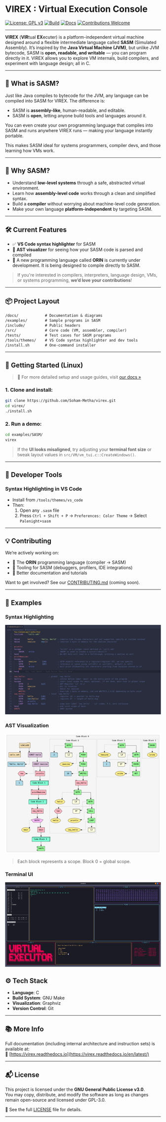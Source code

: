 # VIREX : Virtual Execution Console

[![License: GPL v3](https://img.shields.io/badge/License-GPLv3-blue.svg)](LICENSE) [![Build](https://img.shields.io/github/actions/workflow/status/Soham-Metha/virex/ci.yml)](https://github.com/Soham-Metha/virex/actions) [![Docs](https://img.shields.io/badge/docs-online-blue)](https://virex.readthedocs.io/en/latest/) [![Contributions Welcome](https://img.shields.io/badge/contributions-welcome-brightgreen.svg)](CONTRIBUTING.md)

---

**VIREX** (**VIR**tual **EX**ecuter) is a platform-independent virtual machine designed around a flexible intermediate language called **SASM** (Simulated Assembly). It’s inspired by the **Java Virtual Machine (JVM)**, but unlike JVM bytecode, SASM is **open, readable, and writable** — you can program directly in it. VIREX allows you to explore VM internals, build compilers, and experiment with language design; all in C.

---

## 🚀 What is SASM?

Just like Java compiles to bytecode for the JVM, any language can be compiled into SASM for VIREX. The difference is:

- SASM is **assembly-like**, human-readable, and editable.
- SASM is **open**, letting anyone build tools and languages around it.

You can even create your own programming language that compiles into SASM and runs anywhere VIREX runs — making your language instantly portable.

This makes SASM ideal for systems programmers, compiler devs, and those learning how VMs work.

---

## 🧠 Why SASM?

- Understand **low-level systems** through a safe, abstracted virtual environment.
- Learn how **assembly-level code** works through a clean and simplified syntax.
- Build a **compiler** without worrying about machine-level code generation.
- Make your own language **platform-independent** by targeting SASM.

---

## 🛠 Current Features

- ✅ **VS Code syntax highlighter** for SASM
- 🌲 **AST visualizer** for seeing how your SASM code is parsed and compiled
- 🔧 A new programming language called **ORIN** is currently under development. It is being designed to compile directly to SASM.

> If you're interested in compilers, interpreters, language design, VMs, or systems programming, **we’d love your contributions**!

---

## 📦 Project Layout

```
/docs/            # Documentation & diagrams
/examples/        # Sample programs in SASM
/include/         # Public headers
/src/             # Core code (VM, assembler, compiler)
/tests/           # Test cases for SASM programs
/tools/themes/    # VS Code syntax highlighter and dev tools
/install.sh       # One-command installer
```

---

## 🧪 Getting Started (Linux)

> 📝 For more detailed setup and usage guides, visit [our docs »](https://virex.readthedocs.io/en/latest/)

### 1. Clone and install:

```bash
git clone https://github.com/Soham-Metha/virex.git
cd virex/
./install.sh
```

### 2. Run a demo:

```bash
cd examples/SASM/
virex
```

> If the **UI looks misaligned**, try adjusting your **terminal font size** or tweak layout values in `src/VM/vm_tui.c::CreateWindows()`.

---

## 🎨 Developer Tools

### Syntax Highlighting in VS Code

- Install from `/tools/themes/vs_code`
- Then:
  1. Open any `.sasm` file
  2. Press `Ctrl + Shift + P` → `Preferences: Color Theme` → Select `Palenight+sasm`

---

## 💡 Contributing

We’re actively working on:

- 🚧 The **ORIN** programming language (compiler -> SASM)
- 🧩 Tooling for SASM (debuggers, profilers, IDE integrations)
- 📖 Better documentation and tutorials

Want to get involved? See our [CONTRIBUTING.md](CONTRIBUTING.md) (coming soon).

---

## 🧪 Examples

### Syntax Highlighting

![Syntax Highlighting](docs/assets/vs_theme.png)

### AST Visualization

![AST](docs/assets/AST_Examples/helloWorld.png)

> Each block represents a scope. Block 0 = global scope.

### Terminal UI

![TUI](docs/assets/gui.png)

## ⚙️ Tech Stack

- **Language**: C
- **Build System**: GNU Make
- **Visualization**: Graphviz
- **Version Control**: Git

---

## 📚 More Info

<!-- ![Repo Beats](https://repobeats.axiom.co/api/embed/f97cd2b4327090163e02c14473729db0cc3051c6.svg "Repo activity insights") -->

Full documentation (including internal architecture and instruction sets) is available at:  
📖 [https://virex.readthedocs.io](https://virex.readthedocs.io/en/latest/)

---

## 📬 License

This project is licensed under the **GNU General Public License v3.0**.  
You may copy, distribute, and modify the software as long as changes remain open-source and licensed under GPL-3.0.

📄 See the full [LICENSE](LICENSE) file for details.

---
